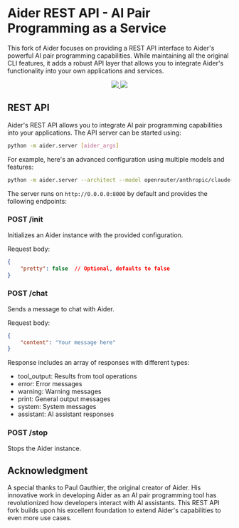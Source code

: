 <!-- Edit README.md, not index.md -->

# Aider REST API - AI Pair Programming as a Service

This fork of Aider focuses on providing a REST API interface to Aider's powerful AI pair programming capabilities. While maintaining all the original CLI features, it adds a robust API layer that allows you to integrate Aider's functionality into your own applications and services.

<p align="center">
  <a href="https://discord.gg/Tv2uQnR88V">
    <img src="https://img.shields.io/badge/Join-Discord-blue.svg"/>
  </a>
  <a href="https://aider.chat/docs/install.html">
    <img src="https://img.shields.io/badge/Read-Docs-green.svg"/>
  </a>
</p>

## REST API

Aider's REST API allows you to integrate AI pair programming capabilities into your applications. The API server can be started using:

```bash
python -m aider.server [aider_args]
```

For example, here's an advanced configuration using multiple models and features:
```bash
python -m aider.server --architect --model openrouter/anthropic/claude-3.5-sonnet:beta --editor-model openrouter/anthropic/claude-3.5-sonnet --weak-model claude-3-haiku-20240307 --cache-prompts --analytics
```

The server runs on `http://0.0.0.0:8000` by default and provides the following endpoints:

### POST /init
Initializes an Aider instance with the provided configuration.

Request body:
```json
{
    "pretty": false  // Optional, defaults to false
}
```

### POST /chat
Sends a message to chat with Aider.

Request body:
```json
{
    "content": "Your message here"
}
```

Response includes an array of responses with different types:
- tool_output: Results from tool operations
- error: Error messages
- warning: Warning messages
- print: General output messages
- system: System messages
- assistant: AI assistant responses

### POST /stop
Stops the Aider instance.

## Acknowledgment

A special thanks to Paul Gauthier, the original creator of Aider. His innovative work in developing Aider as an AI pair programming tool has revolutionized how developers interact with AI assistants. This REST API fork builds upon his excellent foundation to extend Aider's capabilities to even more use cases.
